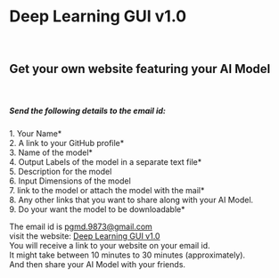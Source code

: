 # Deep Learning GUI v1.0
<br>
<h2> Get your own website featuring your AI Model </h2>
<br>

<h5>Send the following details to the email id:</h5>
1. Your Name*<br>
2. A link to your GitHub profile*<br>
3. Name of the model*<br>
4. Output Labels of the model in a separate text file*  <br>
5. Description for the model  <br>
6. Input Dimensions of the model <br>
7. link to the model or attach the model with the mail*  <br>
8. Any other links that you want to share along with your AI Model.  <br>
9. Do your want the model to be downloadable*  <br>
    
The email id is pgmd.9873@gmail.com   
visit the website: [Deep Learning GUI v1.0](https://prashant9316.github.io/Deep-Learning-GUI-beta/)    
You will receive a link to your website on your email id.    
It might take between 10 minutes to 30 minutes (approximately).    
And then share your AI Model with your friends.    